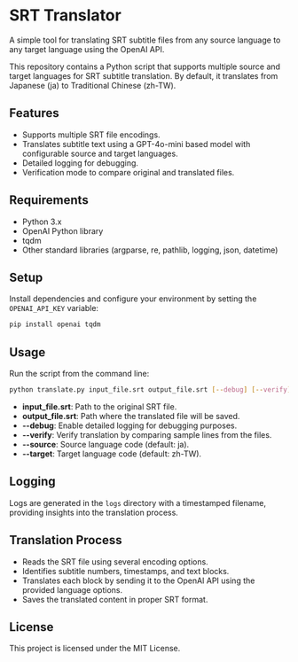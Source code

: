 # SRT Translator

A simple tool for translating SRT subtitle files from any source language to any target language using the OpenAI API.

This repository contains a Python script that supports multiple source and target languages for SRT subtitle translation. By default, it translates from Japanese (ja) to Traditional Chinese (zh-TW).

## Features

- Supports multiple SRT file encodings.
- Translates subtitle text using a GPT-4o-mini based model with configurable source and target languages.
- Detailed logging for debugging.
- Verification mode to compare original and translated files.

## Requirements

- Python 3.x
- OpenAI Python library
- tqdm  
- Other standard libraries (argparse, re, pathlib, logging, json, datetime)

## Setup

Install dependencies and configure your environment by setting the `OPENAI_API_KEY` variable:

```bash
pip install openai tqdm
```

## Usage

Run the script from the command line:

```bash
python translate.py input_file.srt output_file.srt [--debug] [--verify] [--source LANGUAGE_CODE] [--target LANGUAGE_CODE]
```

- **input_file.srt**: Path to the original SRT file.
- **output_file.srt**: Path where the translated file will be saved.
- **--debug**: Enable detailed logging for debugging purposes.
- **--verify**: Verify translation by comparing sample lines from the files.
- **--source**: Source language code (default: ja).
- **--target**: Target language code (default: zh-TW).

## Logging

Logs are generated in the `logs` directory with a timestamped filename, providing insights into the translation process.

## Translation Process

- Reads the SRT file using several encoding options.
- Identifies subtitle numbers, timestamps, and text blocks.
- Translates each block by sending it to the OpenAI API using the provided language options.
- Saves the translated content in proper SRT format.

## License

This project is licensed under the MIT License.
